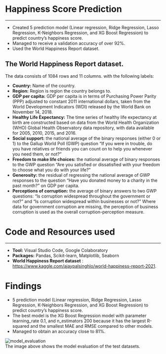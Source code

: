 # Happiness Score Prediction
***
* Created 5 prediction model (Linear regression, Ridge Regression, Lasso Regression, K-Neighbors Regression, and XG Boost Regression) to predict country’s happiness score.
* Managed to receive a validation accuracy of over 92%.
* Used the World Happiness Report dataset.

## The World Happiness Report dataset.
The data consists of 1084 rows and 11 columns. with the following labels:

* **Country:** Name of the country.
* **Region:** Region is region the country belongs to.
* **GDP per capita:** GDP per capita is in terms of Purchasing Power Parity (PPP) adjusted to constant 2011 international dollars, taken from the World Development Indicators (WDI) released by the World Bank on November 14, 2018.
* **Healthy Life Expectancy:** The time series of healthy life expectancy at birth are constructed based on data from the World Health Organization (WHO) Global Health Observatory data repository, with data available for 2005, 2010, 2015, and 2016. 
* **Social support:** the national average of the binary responses (either 0 or 1) to the Gallup World Poll (GWP) question “If you were in trouble, do you have relatives or friends you can count on to help you whenever you need them, or not?”
* **Freedom to make life choices:** the national average of binary responses to the GWP question “Are you satisfied or dissatisfied with your freedom to choose what you do with your life?”
* **Generosity:** the residual of regressing the national average of GWP responses to the question “Have you donated money to a charity in the past month?” on GDP per capita.
* **Perceptions of corruption:** the average of binary answers to two GWP questions: “Is corruption widespread throughout the government or not?” and “Is corruption widespread within businesses or not?” Where data for government corruption are missing, the perception of business corruption is used as the overall corruption-perception measure.

# Code and Resources used
***
* **Tool:** Visual Studio Code, Google Colaboratory
* **Packages:** Pandas, Scikit-learn, Matplotlib, Seaborn
* **World Happiness Report dataset** : https://www.kaggle.com/ajaypalsinghlo/world-happiness-report-2021. 


# Findings
* 5 prediction model (Linear regression, Ridge Regression, Lasso Regression, K-Neighbors Regression, and XG Boost Regression) to predict country’s happiness score.
* The best model is the XG Boost Regression model with parameter learning_rate 0.1, and n_estimators 200 because it has the largest R-squared and the smallest MAE and RMSE compared to other models.
* Managed to obtain an accuracy close to 81%.

![model_evaluation](https://user-images.githubusercontent.com/97724828/161031194-202a61f4-457e-4233-8b06-ee097780c1e9.png)\
The image above shows the model evaluation of the test datasets.
